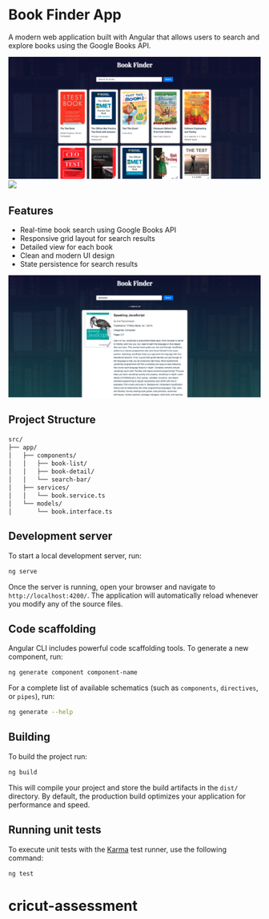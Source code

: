 # Book Finder App

A modern web application built with Angular that allows users to search and explore books using the Google Books API.

![Book Finder App Homepage](./src/assets/screenshots/1.png)
![](s/2.png)

## Features

- Real-time book search using Google Books API
- Responsive grid layout for search results
- Detailed view for each book
- Clean and modern UI design
- State persistence for search results

![Book Details View](./src/assets/screenshots/3.png)

## Project Structure

```
src/
├── app/
│   ├── components/
│   │   ├── book-list/
│   │   ├── book-detail/
│   │   └── search-bar/
│   ├── services/
│   │   └── book.service.ts
│   └── models/
│       └── book.interface.ts
```

## Development server

To start a local development server, run:

```bash
ng serve
```

Once the server is running, open your browser and navigate to `http://localhost:4200/`. The application will automatically reload whenever you modify any of the source files.

## Code scaffolding

Angular CLI includes powerful code scaffolding tools. To generate a new component, run:

```bash
ng generate component component-name
```

For a complete list of available schematics (such as `components`, `directives`, or `pipes`), run:

```bash
ng generate --help
```

## Building

To build the project run:

```bash
ng build
```

This will compile your project and store the build artifacts in the `dist/` directory. By default, the production build optimizes your application for performance and speed.

## Running unit tests

To execute unit tests with the [Karma](https://karma-runner.github.io) test runner, use the following command:

```bash
ng test
```

# cricut-assessment
